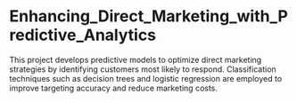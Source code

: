 # Enhancing_Direct_Marketing_with_Predictive_Analytics
This project develops predictive models to optimize direct marketing strategies by identifying customers most likely to respond. Classification techniques such as decision trees and logistic regression are employed to improve targeting accuracy and reduce marketing costs.
